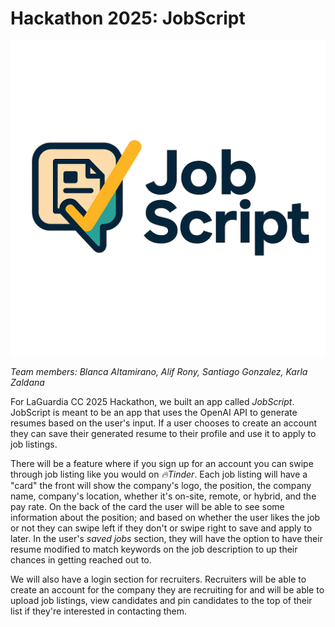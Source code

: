 # Hackathon 2025: JobScript


![JobScript Logo](/ChatGPT%20Image%20May%209,%202025,%2010_20_05%20AM.png)

*Team members: Blanca Altamirano, Alif  Rony, Santiago Gonzalez, Karla Zaldana*

For LaGuardia CC 2025 Hackathon, we built an app called *JobScript*. JobScript is meant to be an app that uses the OpenAI API to generate resumes based on the user's input. If a user chooses to create an account they can save their generated resume to their profile and use it to apply to job listings. 

There will be a feature where if you sign up for an account you can swipe through job listing like you would on *🔥Tinder*. Each job listing will have a "card" the front will show the company's logo, the position, the company name, company's location, whether it's on-site, remote, or hybrid, and the pay rate. On the back of the card the user will be able to see some information about the position; and based on whether the user likes the job or not they can swipe left if they don't or swipe right to save and apply to later. In the user's *saved jobs* section, they will have the option to have their resume modified to match keywords on the job description to up their chances in getting reached out to. 

We will also have a login section for recruiters. Recruiters will be able to create an account for the company they are recruiting for and will be able to upload job listings, view candidates and pin candidates to the top of their list if they're interested in contacting them. 